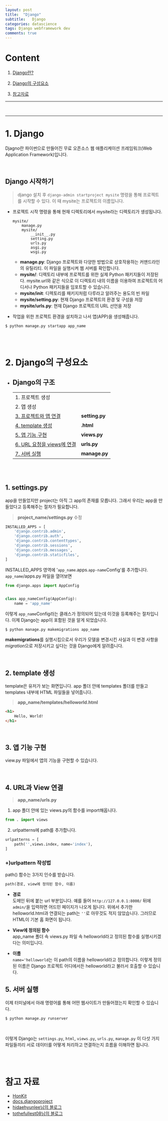```yaml
---
layout: post
title:  "Django"
subtitle:   Django
categories: datascience
tags: Django webframework dev
comments: true
---
```


# Content 
1. [Django란?](#1-django)
2. [Django의 구성요소](#2-django의-구성요소)

4. [참고자료](#참고-자료)
---

<br>

---
# 1. Django
Djagno란 파이썬으로 만들어진 무료 오픈소스 웹 애플리케이션 프레임워크(Web Application Framework)입니다. 

<br>

## Django 시작하기
> django 설치 후 `django-admin startproject mysite` 명령을 통해 프로젝트를 시작할 수 있다. 이 때 mysite는 프로젝트의 이름입니다. 

- 프로젝트 시작 명령을 통해 현재 디렉토리에서 mysite라는 디렉토리가 생성됩니다. 
    ~~~~
    mysite/
        manage.py
        mysite/
            __init__.py
            setting.py
            urls.py
            asgi.py
            wsgi.py
    ~~~~
    - **manage.py**: Django 프로젝트와 다양한 방법으로 상호작용하는 커맨드라인의 유틸리티. 이 파일을 실행시켜 웹 서버를 확인합니다.
    - **mysite/**: 디렉토리 내부에 프로젝트를 위한 실제 Python 패키지들이 저장된다. mysite.url와 같은 식으로 이 디렉토리 내의 이름을 이용하여 프로젝트의 어디서나 Python 패키지들을 임포트할 수 있습니다. 
    - **mysite/__init__**: 디렉토리를 패키지처럼 다루라고 알려주는 용도의 빈 파일
    - **mysite/setting.py**: 현재 Django 프로젝트의 환경 및 구성을 저장
    - **mysite/urls.py**: 현재 Django 프로젝트의 URL 선언을 저장

- 작업을 위한 프로젝트 환경을 설치하고 나서 앱(APP)을 생성해줍니다. 
```vim
$ python manage.py startapp app_name
```
<br><br>

# 2. Django의 구성요소

- ## Django의 구조
    |||
    |---|---|
    |1. 프로젝트 생성||
    |2. 앱 생성||
    |[3. 프로젝트와 앱 연결](#1-settings.py) |**setting.py**|
    |[4. template 생성](#2-template-생성) |**.html**|
    |[5. 앱 기능 구현](#3-앱-기능-구현) |**views.py**|
    |[6. URL 요청을 views에 연결](#4-URL과-View-연결) |**urls.py**|
    |[7. 서버 실행](#5-서버-실행)|**manage.py**|

<br><br>



## 1. settings.py
app을 만들었지만 project는 아직 그 app의 존재를 모릅니다. 그래서 우리는 app을 만들었다고 등록해주는 절차가 필요합니다.
>**project_name/settings.py** 수정

```python
INSTALLED_APPS = [
    'django.contrib.admin',
    'django.contrib.auth',
    'django.contrib.contenttypes',
    'django.contrib.sessions',
    'django.contrib.messages',
    'django.contrib.staticfiles',
]
```
INSTALLED_APPS 영역에 '`app_name`.apps.`app-name`Config'를 추가합니다. `app_name`/apps.py 파일을 열어보면
```python
from django.apps import AppConfig


class app_nameConfig(AppConfig):
    name = 'app_name'
```
이렇게 `app_name`Config라는 클래스가 정의되어 있는데 이것을 등록해주는 절차입니다. 이제 Django는 app이 포함된 것을 알게 되었습니다. 
```vim
$ python manage.py makemigrations app_name
```
**makemigrations**를 실행시킴으로서 우리가 모델을 변경시킨 사실과 이 변경 사항을 *migration*으로 저장시키고 싶다는 것을 Django에게 알려줍니다.

<br>

## 2. template 생성
template은 유저가 보는 화면입니다. app 폴더 안에 templates 폴더를 만들고 templates 내부에 HTML 파일들을 넣어줍니다.

>**app_name/templates/helloworld.html**
```html
<h1>
    Hello, World!
</h1>
```

<br>

## 3. 앱 기능 구현
view.py 파일에서 앱의 기능을 구현할 수 있습니다. 

<br>

## 4. URL과 View 연결
>**app_name/urls.py**

1. app 폴더 안에 있는 views.py의 함수를 import해옵니다.
```python
from . import views
```
2. urlpatterns에 path를 추가합니다. 
```python
urlpatterns = [
    path('',views.index, name='index'),
]
```

### +)urlpattern 작성법
path() 함수는 3가지 인수를 받습니다.
```python
path(경로, view에 정의된 함수, 이름)
```
- **경로**<br> 도메인 뒤에 붙는 url 부분입니다. 예를 들어 `http://127.0.0.1:8000/` 뒤에 `admin/`을 입력하면 어드민 페이지가 나오게 됩니다. 위에서 추가한 helloworld.html과 연결되는 path는 `''`로 아무것도 적지 않았습니다. 그러므로 HTML이 기본 홈 화면이 됩니다.

- **View에 정의된 함수**<br> app_name 폴더 속 views.py 파일 속 helloworld라고 정의된 함수를 실행시키겠다는 의미입니다. 

- **이름**<br> `name='helloworld`는 이 path의 이름을 helloworld라고 정의합니다. 이렇게 정의된 이름은 Django 프로젝트 어디에서든 helloworld라고 불러서 호출할 수 있습니다. 
    

## 5. 서버 실행
이제 터미널에서 아래 명령어를 통해 어떤 웹사이트가 만들어졌는지 확인할 수 있습니다. 
```python
$ python manage.py runserver
```
<br>

이렇게 Django는 `settings.py`, `html`, `views.py`, `urls.py`, `manage.py` 이 다섯 가지 파일들끼리 서로 데이터를 어떻게 처리하고 연결하는지 흐름을 이해하면 됩니다.



<br><br>
# 참고 자료
- [HonKit](https://tutorial.djangogirls.org/ko/django_start_project/)
- [docs.djangoproject](https://docs.djangoproject.com/ko/3.1/intro/tutorial01/)
- [hidaehyunlee님의 블로그](https://velog.io/@hidaehyunlee/Django%EB%8A%94-%EC%96%B4%EB%96%BB%EA%B2%8C-%EC%9E%91%EB%8F%99%ED%95%A0%EA%B9%8C)
- [tothefullest08님의 블로그](https://tothefullest08.github.io/django/2019/02/11/django01/)